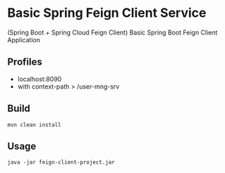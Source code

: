 # Basic Spring Feign Client Service

(Spring Boot + Spring Cloud Feign Client) Basic Spring Boot Feign Client Application

## Profiles
* localhost:8090
* with context-path > /user-mng-srv

## Build
```
mvn clean install
```

## Usage
```
java -jar feign-client-project.jar
```
